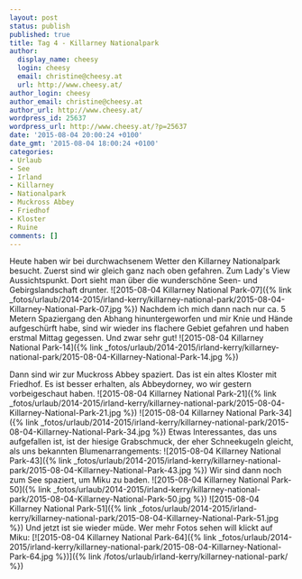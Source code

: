 ```yaml
---
layout: post
status: publish
published: true
title: Tag 4 - Killarney Nationalpark
author:
  display_name: cheesy
  login: cheesy
  email: christine@cheesy.at
  url: http://www.cheesy.at/
author_login: cheesy
author_email: christine@cheesy.at
author_url: http://www.cheesy.at/
wordpress_id: 25637
wordpress_url: http://www.cheesy.at/?p=25637
date: '2015-08-04 20:00:24 +0100'
date_gmt: '2015-08-04 18:00:24 +0100'
categories:
- Urlaub
- See
- Irland
- Killarney
- Nationalpark
- Muckross Abbey
- Friedhof
- Kloster
- Ruine
comments: []
---
```

Heute haben wir bei durchwachsenem Wetter den Killarney Nationalpark besucht. Zuerst sind wir gleich ganz nach oben gefahren. Zum Lady's View Aussichtspunkt. Dort sieht man über die wunderschöne Seen- und Gebirgslandschaft drunter.
![2015-08-04 Killarney National Park-07]({% link _fotos/urlaub/2014-2015/irland-kerry/killarney-national-park/2015-08-04-Killarney-National-Park-07.jpg %})
Nachdem ich mich dann nach nur ca. 5 Metern Spaziergang den Abhang hinuntergeworfen und mir Knie und Hände aufgeschürft habe, sind wir wieder ins flachere Gebiet gefahren und haben erstmal Mittag gegessen. Und zwar sehr gut!
![2015-08-04 Killarney National Park-14]({% link _fotos/urlaub/2014-2015/irland-kerry/killarney-national-park/2015-08-04-Killarney-National-Park-14.jpg %})
<!--more-->
Dann sind wir zur Muckross Abbey spaziert. Das ist ein altes Kloster mit Friedhof. Es ist besser erhalten, als Abbeydorney, wo wir gestern vorbeigeschaut haben.
![2015-08-04 Killarney National Park-21]({% link _fotos/urlaub/2014-2015/irland-kerry/killarney-national-park/2015-08-04-Killarney-National-Park-21.jpg %})
 ![2015-08-04 Killarney National Park-34]({% link _fotos/urlaub/2014-2015/irland-kerry/killarney-national-park/2015-08-04-Killarney-National-Park-34.jpg %})
Etwas Interessantes, das uns aufgefallen ist, ist der hiesige Grabschmuck, der eher Schneekugeln gleicht, als uns bekannten Blumenarrangements:
![2015-08-04 Killarney National Park-43]({% link _fotos/urlaub/2014-2015/irland-kerry/killarney-national-park/2015-08-04-Killarney-National-Park-43.jpg %})
Wir sind dann noch zum See spaziert, um Miku zu baden.
![2015-08-04 Killarney National Park-50]({% link _fotos/urlaub/2014-2015/irland-kerry/killarney-national-park/2015-08-04-Killarney-National-Park-50.jpg %})
 ![2015-08-04 Killarney National Park-51]({% link _fotos/urlaub/2014-2015/irland-kerry/killarney-national-park/2015-08-04-Killarney-National-Park-51.jpg %})
Und jetzt ist sie wieder müde. Wer mehr Fotos sehen will klickt auf Miku:
[![2015-08-04 Killarney National Park-64]({% link _fotos/urlaub/2014-2015/irland-kerry/killarney-national-park/2015-08-04-Killarney-National-Park-64.jpg %})]({% link /fotos/urlaub/irland-kerry/killarney-national-park/ %})
